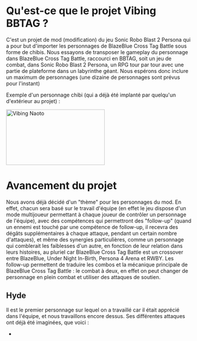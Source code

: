 <h1>
    Qu'est-ce que le projet Vibing BBTAG ?
</h1>

C'est un projet de mod (modification) du jeu Sonic Robo Blast 2 Persona qui a pour but d'importer les personnages de BlazeBlue Cross Tag Battle sous forme de chibis. Nous essayons de
transposer le gameplay du personnage dans BlazeBlue Cross Tag Battle, raccourci en BBTAG, soit un jeu de combat, dans Sonic Robo Blast 2 Persona, un RPG tour par tour 
avec une partie de plateforme dans un labyrinthe géant. Nous espérons donc inclure un maximum de personnages (une dizaine de personnages sont prévus pour l'instant)

Exemple d'un personnage chibi (qui a déjà été implanté par quelqu'un d'extérieur au projet) : 

<img src="https://user-images.githubusercontent.com/102819356/161310228-608eeb91-2403-4861-8f55-500aad40452c.jpg"
     alt="Vibing Naoto"
     width="268" height="151">

<h1>
  Avancement du projet
</h1>

Nous avons déjà décidé d'un "thème" pour les personnages du mod. En effet, chacun sera basé sur le travail d'équipe (en effet le jeu dispose d'un mode multijoueur permettant à chaque joueur de contrôler un personnage de l'équipe), avec des compétences qui permettront des "follow-up" (quand un ennemi est touché par une compétence de follow-up, il recevra des dégâts supplémentaires à chaque attaque, pendant un certain nombre d'attaques), et même des synergies particulières, comme un personnage qui comblerait les faiblesses d'un autre, en fonction de leur relation dans leurs histoires, au pluriel car BlazeBlue Cross Tag Battle est un crossover entre BlazeBlue, Under Night In-Birth, Persona 4 Arena et RWBY. Les follow-up permettent de traduire les combos et la mécanique principale de BlazeBlue Cross Tag Battle : le combat à deux, en effet on peut changer de personnage en plein combat et utiliser des attaques de soutien.

<h2>
  Hyde
</h2>

Il est le premier personnage sur lequel on a travaillé car il était apprécié dans l'équipe, et nous travaillons encore dessus. Ses différentes attaques ont déjà été imaginées, que voici :

- 
